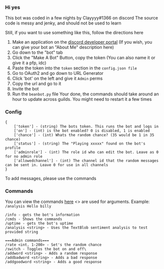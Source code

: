 ### **Hi yes**

This bot was coded in a few nights by Clayyyy#1366 on discord
The source code is messy and jenky, and should not be used to learn

Still, if you want to use something like this, follow the directions here

1. Make an application on the [discord developer portal](https://discord.com/developers) (If you wish, you can give your bot an "About Me" description here)
2. Go down to the "bot" tab
3. Click the "Make A Bot" Button, copy the token (You can also name it or give it a pfp, idc)
4. Paste the token into the `token` section in the `config.json file`
5. Go to OAuth2 and go down to URL Generator
6. Click 'bot' on the left and give it `Admin` perms
7. Copy the url and go to it
8. Invite the bot
9. Run the `beanbot.py` file
Your done, the commands should take around an hour to update across guilds. You might need to restart it a few times


### **Config**
```
{
    ['token'] - (string) The bots token. This runs the bot and logs in
    ['on'] - (int) is the bot enabled? 0 is disabled, 1 is enabled
    ['chance'] - (int) Whats the random chance? (35 would be 1 in 35 chance)
    ['status'] - (string) The "Playing xxxxx" found on the bot's profile
    ['adminrole'] - (int) The role id who can edit the bot. Leave as 0 for no admin role
    ['allowedchannel'] - (int) The channel id that the random messages can be sent in. Leave 0 for use in all channels
}
```
To add messages, please use the commands



### **Commands**
You can view the commands [here](https://docs.google.com/document/d/1s1WaFZJ32MibsfDf4sYifXd84n55ymBpLoIxw8LPeZ8/edit?usp=sharing)
<> are used for arguments. Example: `/analysis Hello billy`
```
/info - gets the bot's information
/cmds - Shows the commands
/uptime - gets the bot's uptime
/analysis <string> - Uses the TextBlob sentiment analysis to test provided string

===Admin commands===
/rate <int, 1-200> - Set's the random chance
/switch - Toggles the bot on and off\
/addword <string> - Adds a random response
/addbadword <string> - Adds a bad response
/addgoodword <string> - Adds a good response
```
